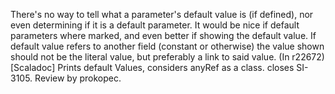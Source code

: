 There's no way to tell what a parameter's default value is (if defined), nor even determining if it is a default parameter. It would be nice if default parameters where marked, and even better if showing the default value. If default value refers to another field (constant or otherwise) the value shown should not be the literal value, but preferably a link to said value.
(In r22672) [Scaladoc]
Prints default Values, considers anyRef as a class. 
closes SI-3105. 
Review by prokopec.

